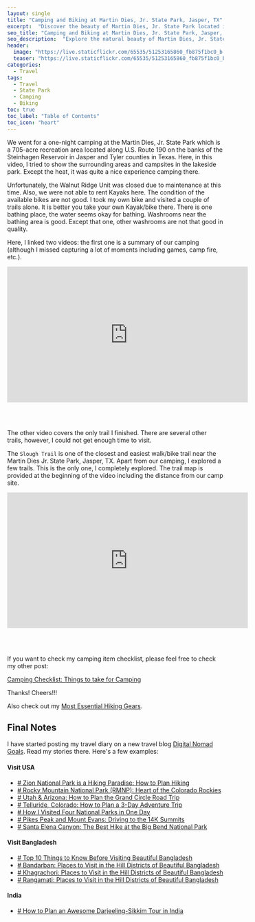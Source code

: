 ```yaml
---
layout: single
title: "Camping and Biking at Martin Dies, Jr. State Park, Jasper, TX"
excerpt:  "Discover the beauty of Martin Dies, Jr. State Park located in Jasper, TX, where camping and biking enthusiasts can experience the great outdoors. With its huge forests, sparkling waters, and diverse wildlife, this state park offers a scenic getaway from the mundane city life. Whether you're looking for a weekend adventure or a week-long escape, Martin Dies, Jr. State Park has everything you need for a memorable camping and biking experience."
seo_title: "Camping and Biking at Martin Dies, Jr. State Park, Jasper, TX"
seo_description:  "Explore the natural beauty of Martin Dies, Jr. State Park in Jasper, TX, with its lush forests, sparkling waters, and diverse wildlife. This state park offers camping and biking enthusiasts an opportunity to experience the great outdoors, away from the hustle and bustle of city life. Whether you're looking for a weekend adventure or a week-long escape, Martin Dies, Jr. State Park has everything you need for a memorable camping and biking experience."
header:
  image: "https://live.staticflickr.com/65535/51253165860_fb875f1bc0_b.jpg"
  teaser: "https://live.staticflickr.com/65535/51253165860_fb875f1bc0_b.jpg"
categories:
  - Travel
tags:
  - Travel
  - State Park
  - Camping
  - Biking
toc: true
toc_label: "Table of Contents"
toc_icon: "heart"
---
```


We went for a one-night camping at the Martin Dies, Jr. State Park which is a 705-acre recreation area located along U.S. Route 190 on the banks of the Steinhagen Reservoir in Jasper and Tyler counties in Texas. Here, in this video, I tried to show the surrounding areas and campsites in the lakeside park. Except the heat, it was quite a nice experience camping there. 

Unfortunately, the Walnut Ridge Unit was closed due to maintenance at this time. Also, we were not able to rent Kayaks here. The condition of the available bikes are not good. I took my own bike and visited a couple of trails alone. It is better you take your own Kayak/bike there. There is one bathing place, the water seems okay for bathing. Washrooms near the bathing area is good. Except that one, other washrooms are not that good in quality.

Here, I linked two videos: the first one is a summary of our camping (although I missed capturing a lot of moments including games, camp fire, etc.).
<iframe src="https://www.youtube.com/embed/cMHv8hdtKbU" width="560" height="315" frameborder="0"> </iframe>

<br/><br/>

The other video covers the only trail I finished. There are several other trails, however, I could not get enough time to visit.

The `Slough Trail` is one of the closest and easiest walk/bike trail near the Martin Dies Jr. State Park, Jasper, TX. Apart from our camping, I explored a few trails. This is the only one, I completely explored. The trail map is provided at the beginning of the video including the distance from our camp site.
<iframe src="https://www.youtube.com/embed/u4CiK4moqWQ" width="560" height="315" frameborder="0"> </iframe>

<br/><br/>

If you want to check my camping item checklist, please feel free to check my other post:

[Camping Checklist: Things to take for Camping](https://shantoroy.com/travel/things-to-take-for-camping/)

Thanks! Cheers!!!

Also check out my [Most Essential Hiking Gears](https://digitalnomadgoals.com/hiking-gears/).


## Final Notes
I have started posting my travel diary on a new travel blog [Digital Nomad Goals](https://digitalnomadgoals.com). Read my stories there. Here's a few examples:

#### Visit USA
* [# Zion National Park is a Hiking Paradise: How to Plan Hiking](https://digitalnomadgoals.com/zion-national-park-is-a-hiking-paradise-how-to-plan-hiking/)
* [# Rocky Mountain National Park (RMNP): Heart of the Colorado Rockies](https://digitalnomadgoals.com/rocky-mountain-national-park-rmnp-heart-of-the-colorado-rockies/)
* [# Utah & Arizona: How to Plan the Grand Circle Road Trip](https://digitalnomadgoals.com/utah-arizona-how-to-plan-the-grand-circle-road-trip/)
* [# Telluride, Colorado: How to Plan a 3-Day Adventure Trip](https://digitalnomadgoals.com/telluride-colorado-how-we-planned-our-3-day-adventure-trip/)
* [# How I Visited Four National Parks in One Day](https://digitalnomadgoals.com/how-i-visited-four-national-parks-in-one-day/)
* [# Pikes Peak and Mount Evans: Driving to the 14K Summits](https://digitalnomadgoals.com/pikes-peak-and-mount-evans-the-14k-summits-that-you-can-reach-driving/)
* [# Santa Elena Canyon: The Best Hike at the Big Bend National Park](https://digitalnomadgoals.com/santa-elena-canyon-the-best-hike-at-the-big-bend-national-park/)
#### Visit Bangladesh
* [# Top 10 Things to Know Before Visiting Beautiful Bangladesh](https://digitalnomadgoals.com/top-10-things-to-know-before-visiting-beautiful-bangladesh/)
* [# Bandarban: Places to Visit in the Hill Districts of Beautiful Bangladesh](https://digitalnomadgoals.com/bandarban-places-to-visit-in-the-hill-districts-of-beautiful-bangladesh/)
* [# Khagrachori: Places to Visit in the Hill Districts of Beautiful Bangladesh](https://digitalnomadgoals.com/khagrachori-places-to-visit-in-the-hill-districts-of-beautiful-bangladesh/)
* [# Rangamati: Places to Visit in the Hill Districts of Beautiful Bangladesh](https://digitalnomadgoals.com/rangamati-places-to-visit-in-the-hill-districts-of-beautiful-bangladesh/)
#### India
* [# How to Plan an Awesome Darjeeling-Sikkim Tour in India](https://digitalnomadgoals.com/how-to-plan-an-awesome-darjeeling-sikkim-tour-in-india/)
<!--stackedit_data:
eyJoaXN0b3J5IjpbMTE3OTk4OTAyNyw5MTg2MDczNjYsLTIwMT
E3Mjc5OTQsLTIxMDU5MjUyMzVdfQ==
-->